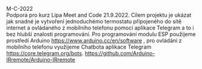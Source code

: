 M-C-2022<BR>
Podpora pro kurz Lípa Meet and Code 21.9.2022.
Cílem projektu je ukázat jak snadné je vytvoření jednoduchémo termostatu připojeného do sítě internet a ovládaného z mobilního telefonu pomoci aplikace Telegram a to i bez hlubší znalosti programování.
Pro programování modulu ESP použijeme prostředí Arduino https://www.arduino.cc/en/software , pro ovládání z mobilního telefonu využijeme Chatbota aplikace Telegram https://core.telegram.org/bots.
https://github.com/Arduino-IRremote/Arduino-IRremote
